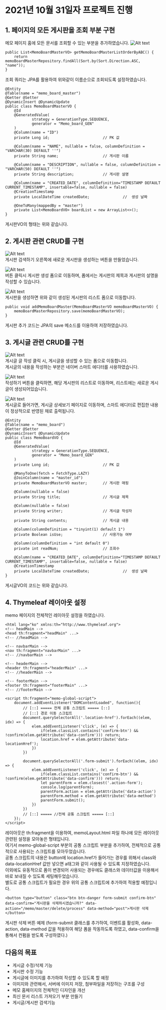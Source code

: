 2021년 10월 31일자 프로젝트 진행
===================
## 1. 페이지의 모든 게시판을 조회 부분 구현
메모 페이지 홈에 모든 문서를 조회할 수 있는 부분을 추가하였습니다.
![Alt text](../img/20211031-1.png)
```
public List<MemoBoardMasterVO> getMemoBoardMasterListOrderByABC() {
    return memoBoardMasterRepository.findAll(Sort.by(Sort.Direction.ASC, "name"));
}
```
조회 쿼리는 JPA를 활용하여 위와같이 이름순으로 조회되도록 설정하였습니다.         
```
@Entity
@Table(name = "memo_board_master")
@Getter @Setter
@DynamicInsert @DynamicUpdate
public class MemoBoardMasterVO {
    @Id
    @GeneratedValue(
            strategy = GenerationType.SEQUENCE,
            generator = "Memo_board_GEN"
    )
    @Column(name = "ID")
    private Long id;                        // PK 값

    @Column(name = "NAME", nullable = false, columnDefinition = "VARCHAR(30) DEFAULT ''")
    private String name;                    // 게시판 이름

    @Column(name = "DESCRIPTION", nullable = false, columnDefinition = "VARCHAR(50) DEFAULT ''")
    private String description;             // 게시판 설명

    @Column(name = "CREATED_DATE", columnDefinition="TIMESTAMP DEFAULT CURRENT_TIMESTAMP", insertable=false, nullable = false)
    @CreationTimestamp
    private LocalDateTime createdDate;               //  생성 날짜

    @OneToMany(mappedBy = "master")
    private List<MemoBoardVO> boardList = new ArrayList<>();
}
```         
게시판VO의 형태는 위와 같습니다.         
          

## 2. 게시판 관련 CRUD를 구현
![Alt text](../img/20211031-2.png)      
게시판 검색하기 오른쪽에 새로운 게시판을 생성하는 버튼을 만들었습니다.    

![Alt text](../img/20211031-3.png)      
버튼 클릭시 게시판 생성 폼으로 이동하며, 폼에서는 게시판의 제목과 게시판의 설명을 작성할 수 있습니다.    

![Alt text](../img/20211031-4.png)     
게시판을 생성하면 위와 같이 생성된 게시판의 리스트 폼으로 이동합니다.
```
public void addMemoBoardMaster(MemoBoardMasterVO memoBoardMasterVO) {
    memoBoardMasterRepository.save(memoBoardMasterVO);
}
```
게시판 추가 코드는 JPA의 save 메소드를 이용하여 저장하였습니다.     


## 3. 게시글 관련 CRUD를 구현
![Alt text](../img/20211031-5.png)      
게시글 글 작성 클릭 시, 게시글을 생성할 수 있는 폼으로 이동합니다.     
게시글의 내용을 작성하는 부분은 네이버 스마트 에디터를 사용하였습니다.   

![Alt text](../img/20211031-6.png)     
작성하기 버튼을 클릭하면, 해당 게시판의 리스트로 이동하며, 리스트에는 새로운 게시글이 생성되어있습니다.     

![Alt text](../img/20211031-7.png)    
게시글로 들어가면, 게시글 상세보기 페이지로 이동하며, 스마트 에디터로 편집한 내용이 정상적으로 반영된 채로 출력됩니다.     
```         
@Entity
@Table(name = "memo_board")
@Getter @Setter
@DynamicInsert @DynamicUpdate
public class MemoBoardVO {
    @Id
    @GeneratedValue(
            strategy = GenerationType.SEQUENCE,
            generator = "Memo_board_GEN"
    )
    private Long id;                        // PK 값

    @ManyToOne(fetch = FetchType.LAZY)
    @JoinColumn(name = "master_id")
    private MemoBoardMasterVO master;       // 게시판 매핑

    @Column(nullable = false)
    private String title;                   // 게시글 제목

    @Column(nullable = false)
    private String writer;                  // 게시글 작성자

    private String contents;                // 게시글 내용

    @Column(columnDefinition = "tinyint(1) default 1")
    private Boolean isUse;                  // 사용가능 여부

    @Column(columnDefinition = "int default 0")
    private int readNum;                    // 조회수

    @Column(name = "CREATED_DATE", columnDefinition="TIMESTAMP DEFAULT CURRENT_TIMESTAMP", insertable=false, nullable = false)
    @CreationTimestamp
    private LocalDateTime createdDate;               //  생성 날짜
}
```         
게시글VO의 코드는 위와 같습니다.        
       
      
     

            
             
             
## 4. Thymeleaf 레이아웃 설정
memo 페이지의 전체적인 레이아웃 설정을 하였습니다.        
```
<html lang="ko" xmlns:th="http://www.thymeleaf.org">
<!-- headMain -->
<head th:fragment="headMain" ...>
<!-- //headMain -->

<!-- navbarMain -->
<nav th:fragment="navbarMain" ...>
<!-- //navbarMain -->

<!-- headerMain -->
<header th:fragment="headerMain" ...>
<!-- //headerMain -->

<!-- footerMain -->
<footer th:fragment="footerMain" ...>
<!-- //footerMain -->

<script th:fragment="memo-global-script">
    document.addEventListener("DOMContentLoaded", function(){
        // [::] ===== 전체 공통 스크립트 ===== [::]
        // [::] 경로 이동 스크립트
        document.querySelectorAll('.location-href').forEach((elem, idx) => {
            elem.addEventListener('click', (e) => {
                if(elem.classList.contains('confirm-btn') && !confirm(elem.getAttribute('data-confirm'))) return;
                location.href = elem.getAttribute('data-locationHref');
            })
        })

        document.querySelectorAll('.form-submit').forEach((elem, idx) => {
            elem.addEventListener('click', (e) => {
                if(elem.classList.contains('confirm-btn') && !confirm(elem.getAttribute('data-confirm'))) return;
                let parentForm = elem.closest('.action-form');
                console.log(parentForm);
                parentForm.action = elem.getAttribute('data-action')
                parentForm.method = elem.getAttribute('data-method')
                parentForm.submit();
            })
        })
        // [::] ===== //전체 공통 스크립트 ===== [::]
    });
</script>
```            
레이아웃은 th:fragment을 이용하여, memoLayout.html 파일 하나에 모든 레이아웃 관련된 설정을 모아놓은 형태입니다.         
여기서 memo-global-script 부분의 공통 스크립트 부분을 추가하여, 전체적으로 공통적으로 사용되는 스크립트를 모아두었습니다.       
공통 스크립트의 내용은 button에 location.href가 들어가는 경우를 위해서 class와 data-locationHref 값만 넣으면 a태그와 같이 사용될 수 있도록 지정하였습니다.         
이외에도 유동적으로 폼이 변경되어 사용되는 경우에도 클래스와 데이터값을 이용해서 바로 보내질 수 있도록 세팅해두었습니다.        
별도로 공통 스크립트가 필요한 경우 위의 공통 스크립트에 추가하여 적용할 예정입니다.        
        
       
       

```
<button type="button" class="btn btn-danger form-submit confirm-btn" data-confirm="게시판을 삭제하시겠습니까?" data-action="/memo/master/delete/process" data-method="post">게시판 삭제</button>
```       
게시판 삭제 버튼 예제 (form-submit 클래스를 추가하여, 이벤트를 활성화, data-action, data-method 값을 적용하여 해당 폼을 작동하도록 하였고, data-confirm을 통해서 컨펌을 받도록 구성하였다.)


## 다음의 목표
* 게시글 수정/삭제 기능
* 게시판 수정 기능
* 게시글에 이미지를 추가하여 작성할 수 있도록 할 예정
* 이미지와 관련해서, 서버에 이미지 저장, 첨부파일을 저장하는 구조를 구성
* 메모 홈페이지의 전체적인 디자인을 개선
* 최신 문서 리스트 가져오기 부분 만들기
* 게시글/게시판 검색기능
